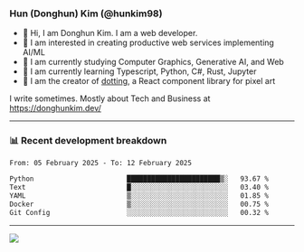 ### Hun (Donghun) Kim (@hunkim98)

- 👋 Hi, I am Donghun Kim. I am a web developer. 
- 🤔 I am interested in creating productive web services implementing AI/ML
- 🔭 I am currently studying Computer Graphics, Generative AI, and Web 
- 🌱 I am currently learning Typescript, Python, C#, Rust, Jupyter
- 🎨 I am the creator of [dotting](https://github.com/hunkim98/dotting), a React component library for pixel art

I write sometimes. Mostly about Tech and Business at https://donghunkim.dev/

---
### 📊 Recent development breakdown
<!--START_SECTION:waka-->

```txt
From: 05 February 2025 - To: 12 February 2025

Python                       ███████████████████████▒░   93.67 %
Text                         █░░░░░░░░░░░░░░░░░░░░░░░░   03.40 %
YAML                         ▒░░░░░░░░░░░░░░░░░░░░░░░░   01.85 %
Docker                       ▒░░░░░░░░░░░░░░░░░░░░░░░░   00.75 %
Git Config                   ░░░░░░░░░░░░░░░░░░░░░░░░░   00.32 %
```

<!--END_SECTION:waka-->
---

<!-- <div align='center'> -->
  <img align="center" src="https://github-readme-stats.vercel.app/api?username=hunkim98&theme=dark&show_icons=true"/>
<!-- </div> -->
<!--
**hunkim98/hunkim98** is a ✨ _special_ ✨ repository because its `README.md` (this file) appears on your GitHub profile.

Here are some ideas to get you started:

- 🔭 I’m currently working on ...
- 🌱 I’m currently learning ...
- 👯 I’m looking to collaborate on ...
- 🤔 I’m looking for help with ...
- 💬 Ask me about ...
- 📫 How to reach me: ...
- 😄 Pronouns: ...
- ⚡ Fun fact: ...
-->
